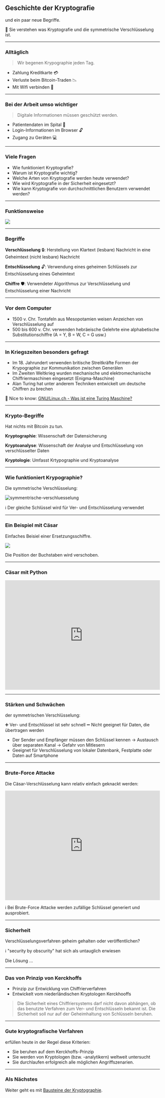 ## Geschichte der Kryptografie

und ein paar neue Begriffe.

🎯 Sie verstehen was Kryptografie und die symmetrische Verschlüsselung ist.

---
### Alltäglich

> Wir begenen Krypographie jeden Tag.

* Zahlung Kreditkarte 💳
* Verluste beim Bitcoin-Traden 📉
* Mit Wifi verbinden 📶

---
### Bei der Arbeit umso wichtiger

> Digitale Informationen müssen geschützt werden.

* Patientendaten im Spital 🏥
* Login-Informationen im Browser 🔓
* Zugang zu Geräten 💻

---
### Viele Fragen

* Wie funktioniert Kryptografie?
* Warum ist Kryptografie wichtig?
* Welche Arten von Kryptografie werden heute verwendet?
* Wie wird Kryptografie in der Sicherheit eingesetzt?
* Wie kann Kryptografie von durchschnittlichen Benutzern verwendet werden?

---
### Funktionsweise

![](../verschluesselung-und-entschluesselung.png)

---
### Begriffe

**Verschlüsselung** 🔒: Herstellung von Klartext (lesbare) Nachricht in eine Geheimtext (nicht lesbare) Nachricht

**Entschlüsselung** 🔓: Verwendung eines geheimen Schlüssels zur Entschlüsselung eines Geheimtext

**Chiffre** 🛡️: Verwendeter Algorithmus zur Verschlüsselung und Entschlüsselung einer Nachricht

---
### Vor dem Computer

* 1500 v. Chr. Tontafeln aus Mesopotamien weisen Anzeichen von Verschlüsselung auf
* 500 bis 600 v. Chr. verwenden hebräeische Gelehrte eine alphabetische Substitutionschiffre (A = Y, B = W, C = G usw.)

---
### In Kriegszeiten besonders gefragt

* Im 18. Jahrundert verwenden britische Streitkräfte Formen der Krypographie zur Kommunikation zwischen Generälen
* Im Zweiten Weltkrieg wurden mechanische und elektromechanische Chiffriermaschinen eingesetzt (Enigma-Maschine)
* Alan Turing hat unter anderem Techniken entwickelt um deutsche Chiffren zu brechen

🧠 Nice to know: [GNU/Linux.ch - Was ist eine Turing Maschine?](https://gnulinux.ch/was-ist-eine-turing-maschine)

---
### Krypto-Begriffe

Hat nichts mit Bitcoin zu tun.

**Kryptographie**: Wissenschaft der Datensicherung

**Kryptoanalyse**: Wissenschaft der Analyse und Entschlüsselung von verschlüsselter Daten

**Kryptologie**: Umfasst Krtypographie und Kryptoanalyse

---
### Wie funktioniert Krypographie?

Die symmetrische Verschlüsselung:

![symmentrische-verschluesselung](../symmentrische-verschluesselung.png)

ℹ️  Der gleiche Schlüssel wird für Ver- und Entschlüsselung verwendet

---
### Ein Beispiel mit Cäsar

Einfaches Beisiel einer Ersetzungsschiffre.

![](../caesar.png)

Die Position der Buchstaben wird verschoben.

---
### Cäsar mit Python

<iframe src="https://trinket.io/embed/python3/50ceaaf323" width="100%" height="356" frameborder="0" marginwidth="0" marginheight="0" allowfullscreen></iframe>

---
### Stärken und Schwächen

der symmetrischen Verschlüsselung:

➕ Ver- und Entschlüssel ist sehr schnell
➖ Nicht geeignet für Daten, die übertragen werden

* Der Sender und Empfänger müssen den Schlüssel kennen -> Austausch über separaten Kanal -> Gefahr von Mitlesern
* Geeignet für Verschlüsselung von lokaler Datenbank, Festplatte oder Daten auf Smartphone

---
### Brute-Force Attacke

Die Cäsar-Verschlüsselung kann relativ einfach geknackt werden:

<iframe src="https://trinket.io/embed/python3/2805b9db5b" width="100%" height="356" frameborder="0" marginwidth="0" marginheight="0" allowfullscreen></iframe>

ℹ️ Bei Brute-Force Attacke werden zufällige Schlüssel generiert und ausprobiert.

---
### Sicherheit

Verschlüsselungsverfahren geheim gehalten oder veröffentlichen?

ℹ️ "security by obscurity" hat sich als untauglich erwiesen

Die Lösung ...

---
### Das von Prinzip von Kerckhoffs

* Prinzip zur Entwicklung von Chiffrierverfahren
* Entwickelt vom niederländischen Kryptologen Kerckhooffs

> Die Sicherheit eines Chiffriersystems darf nicht davon abhängen, ob das benutzte Verfahren zum Ver- und Entschlüsseln bekannt ist. Die Sicherheit soll nur auf der Geheimhaltung von Schlüsseln beruhen.

---
### Gute kryptografische Verfahren

erfüllen heute in der Regel diese Kriterien:

-   Sie beruhen auf dem Kerckhoffs-Prinzip
-   Sie werden von Kryptologen (bzw. -analytikern) weltweit untersucht
-   Sie durchlaufen erfolgreich alle möglichen Angriffszenarien.

---
### Als Nächstes

Weiter geht es mit [Bausteine der Kryptographie](slides2.md).